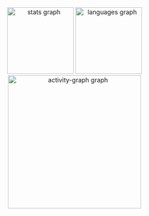 <div align="center">
  <img src="https://github-readme-stats.vercel.app/api?username=Daniaz98&hide_title=false&hide_rank=false&show_icons=true&include_all_commits=true&count_private=true&disable_animations=false&theme=gotham&locale=en&hide_border=false&order=1" height="150" alt="stats graph"  />
  <img src="https://github-readme-stats.vercel.app/api/top-langs?username=Daniaz98&locale=en&hide_title=false&layout=compact&card_width=320&langs_count=5&theme=gotham&hide_border=false&order=2" height="150" alt="languages graph"  />
  <img src="https://github-readme-activity-graph.vercel.app/graph?username=Daniaz98&radius=16&theme=gotham&area=true&order=5" height="300" alt="activity-graph graph"  />
</div>

###
